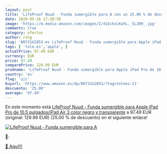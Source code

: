 ```yaml
---
layout: post
title: 'LifeProof Nuud - Funda sumergible para A con un 25.00 % de descuento'
date: 2020-05-26 17:28:58
image: 'https://m.media-amazon.com/images/I/41GchzLKuhL._SL200_.jpg'
comments: true
category: ofertas
author: ring
slug: 'B0731G2853-es LifeProof Nuud - Funda sumergible para Apple iPad Pro de...'
tags: [ 'tole.es','apple', ]
actualPrice: 97.49 EUR
currency: EUR
price: 97.49
comparePrice: 129.99 EUR
prodname: 'LifeProof Nuud - Funda sumergible para Apple iPad Pro de 10.5 pulgados/iPad Air 3  color negro y transparente'
country: 'es'
flag: '🇪🇸'
buyurl: 'https://www.amazon.es/dp/B0731G2853/?tag=tolees-21'
descuento: '25.00'
average: '97.49'
---
```


En este momento está [LifeProof Nuud - Funda sumergible para Apple iPad Pro de 10.5 pulgados/iPad Air 3  color negro y transparente](https://www.amazon.es/dp/B0731G2853/?tag=tolees-21) a 97.49 EUR (original: 129.99 EUR) (25.00 %  de descuento) en el siguiente enlace!

[![LifeProof Nuud - Funda sumergible para A](https://m.media-amazon.com/images/I/41GchzLKuhL._SL200_.jpg)](https://www.amazon.es/dp/B0731G2853/?tag=tolees-21)

🔎:


[🛒 Aquí!!!](https://www.amazon.es/dp/B0731G2853/?tag=tolees-21)

